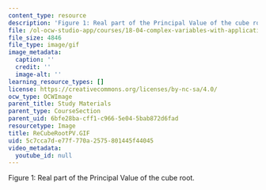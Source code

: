 ```yaml
---
content_type: resource
description: 'Figure 1: Real part of the Principal Value of the cube root.'
file: /ol-ocw-studio-app/courses/18-04-complex-variables-with-applications-fall-1999/5c7cca7de77f770a2575801445f44045_ReCubeRootPV.GIF
file_size: 4846
file_type: image/gif
image_metadata:
  caption: ''
  credit: ''
  image-alt: ''
learning_resource_types: []
license: https://creativecommons.org/licenses/by-nc-sa/4.0/
ocw_type: OCWImage
parent_title: Study Materials
parent_type: CourseSection
parent_uid: 6bfe28ba-cff1-c966-5e04-5bab872d6fad
resourcetype: Image
title: ReCubeRootPV.GIF
uid: 5c7cca7d-e77f-770a-2575-801445f44045
video_metadata:
  youtube_id: null
---
```

Figure 1: Real part of the Principal Value of the cube root.